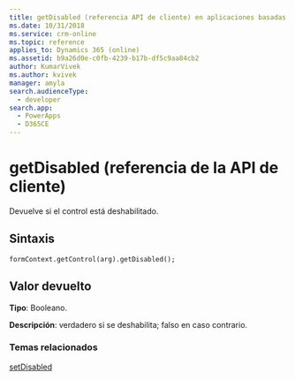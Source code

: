 ```yaml
---
title: getDisabled (referencia API de cliente) en aplicaciones basadas en modelo| MicrosoftDocs
ms.date: 10/31/2018
ms.service: crm-online
ms.topic: reference
applies_to: Dynamics 365 (online)
ms.assetid: b9a26d0e-c0fb-4239-b17b-df5c9aa84cb2
author: KumarVivek
ms.author: kvivek
manager: amyla
search.audienceType:
  - developer
search.app:
  - PowerApps
  - D365CE
---
```

# <a name="getdisabled-client-api-reference"></a>getDisabled (referencia de la API de cliente)

Devuelve si el control está deshabilitado.

## <a name="syntax"></a>Sintaxis

`formContext.getControl(arg).getDisabled();`

## <a name="return-value"></a>Valor devuelto

**Tipo**: Booleano.

**Descripción**: verdadero si se deshabilita; falso en caso contrario. 

### <a name="related-topics"></a>Temas relacionados

[setDisabled](setDisabled.md)